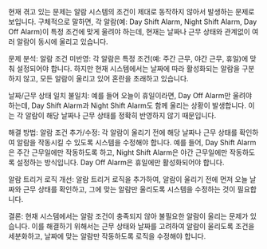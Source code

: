 현재 겪고 있는 문제는 알람 시스템의 조건이 제대로 동작하지 않아서 발생하는 문제로 보입니다. 구체적으로 말하면, 각 알람(예: Day Shift Alarm, Night Shift Alarm, Day Off Alarm)이 특정 조건에 맞게 울려야 하는데, 현재는 날짜나 근무 상태와 관계없이 여러 알람이 동시에 울리고 있습니다.

문제 분석:
알람 조건 미반영: 각 알람은 특정 조건(예: 주간 근무, 야간 근무, 휴일)에 맞춰 설정되어야 합니다. 하지만 현재 시스템에서는 날짜에 따라 활성화되는 알람을 구분하지 않고, 모든 알람이 울리고 있어 혼란을 초래하고 있습니다.

날짜/근무 상태 일치 불일치: 예를 들어 오늘이 휴일이라면, Day Off Alarm만 울려야 하는데, Day Shift Alarm과 Night Shift Alarm도 함께 울리는 상황이 발생합니다. 이는 각 알람이 해당 날짜나 근무 상태를 정확히 반영하지 않기 때문입니다.

해결 방법:
알람 조건 추가/수정: 각 알람이 울리기 전에 해당 날짜나 근무 상태를 확인하여 알람을 작동시킬 수 있도록 시스템을 수정해야 합니다. 예를 들어, Day Shift Alarm은 주간 근무일에만 작동하도록 하고, Night Shift Alarm은 야간 근무일에만 작동하도록 설정하는 방식입니다. Day Off Alarm은 휴일에만 활성화되어야 합니다.

알람 트리거 로직 개선: 알람 트리거 로직을 추가하여, 알람이 울리기 전에 먼저 오늘 날짜와 근무 상태를 확인하고, 그에 맞는 알람만 울리도록 시스템을 수정하는 것이 필요합니다.

결론:
현재 시스템에서는 알람 조건이 충족되지 않아 불필요한 알람이 울리는 문제가 있습니다. 이를 해결하기 위해서는 근무 상태와 날짜를 고려하여 알람이 울리도록 조건을 세분화하고, 날짜에 맞는 알람만 작동하도록 로직을 수정해야 합니다.